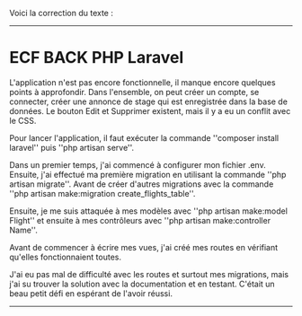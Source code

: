 Voici la correction du texte :

---

# ECF BACK PHP Laravel

L'application n'est pas encore fonctionnelle, il manque encore quelques points à approfondir. Dans l'ensemble, on peut créer un compte, se connecter, créer une annonce de stage qui est enregistrée dans la base de données. Le bouton Edit et Supprimer existent, mais il y a eu un conflit avec le CSS.

Pour lancer l'application, il faut exécuter la commande ''composer install laravel'' puis ''php artisan serve''.

Dans un premier temps, j'ai commencé à configurer mon fichier .env. Ensuite, j'ai effectué ma première migration en utilisant la commande ''php artisan migrate''. Avant de créer d'autres migrations avec la commande ''php artisan make:migration create_flights_table''.

Ensuite, je me suis attaquée à mes modèles avec ''php artisan make:model Flight'' et ensuite à mes contrôleurs avec ''php artisan make:controller Name''.

Avant de commencer à écrire mes vues, j'ai créé mes routes en vérifiant qu'elles fonctionnaient toutes.

J'ai eu pas mal de difficulté avec les routes et surtout mes migrations, mais j'ai su trouver la solution avec la documentation et en testant. C'était un beau petit défi en espérant de l'avoir réussi.

--- 

